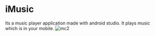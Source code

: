 # iMusic
Its a music player application made with android studio. It plays music which is in your mobile.
![mc2](https://user-images.githubusercontent.com/84366746/119443593-7ea4f680-bd47-11eb-8a3a-8bca6afe34f7.jpg)
